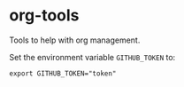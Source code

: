 # org-tools
Tools to help with org management.

Set the environment variable `GITHUB_TOKEN` to:
```
export GITHUB_TOKEN="token"
```

